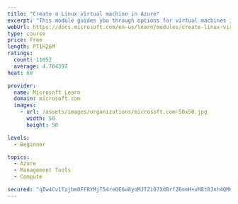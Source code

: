 ```yaml
---
title: "Create a Linux virtual machine in Azure"
excerpt: "This module guides you through options for virtual machines in Azure, creating and connecting a Linux virtual machine, and configuring your network settings."
webUrl: https://docs.microsoft.com/en-us/learn/modules/create-linux-virtual-machine-in-azure/
type: course
price: Free
length: PT1H26M
ratings:
  count: 11052
  average: 4.704397
heat: 60

provider:
  name: Microsoft Learn
  domain: microsoft.com
  images:
    - url: /assets/images/organizations/microsoft.com-50x50.jpg
      width: 50
      height: 50

levels:
  - Beginner

topics:
  - Azure
  - Management Tools
  - Compute

secured: "qIw4Cv1TajbmOFFRYMjT54reQE6w8yoMJTZi07XdBrfZ6emH+vM8t83nh4QMHo7FagF+LlUob/kKG26tdu+I6F/HXg54+ugWa0324uBUtacDHg8L3vnnz2QrGlfo4CXWbJP0G99i2AaGywyuRyGYXkU/wiBZsLxIZkS+gpcoCNqODS1Tg0HyjjnHRW0pAmD8XdwT5dRpv+gT6/oOSLI9a6aB83ZEU3x0R5zZBEFZMf6qB8cawxW9sELA6iBT9jlTD2gOuUM441MdVMCAs8XcTEu8mbarqGT4OdznT+rKSlwzJZGlVAzJTjekdPMnHCfQ3a6n2ma0Pci7Qqp/JmFvaW7zn7k9v4RiU/F42OpJ22vxr0JmF27XvGiHgG5WL5IfJnttj1b7QqSup1dC1uoGvaL4hJoDDTjUKsLBgZA1Sh0=;AM+/fP5JFOdzoRwdcF8EHw=="
---
```


